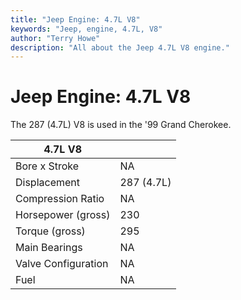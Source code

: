 ```yaml
---
title: "Jeep Engine: 4.7L V8"
keywords: "Jeep, engine, 4.7L, V8"
author: "Terry Howe"
description: "All about the Jeep 4.7L V8 engine."
---
```

# Jeep Engine: 4.7L V8

The 287 (4.7L) V8 is used in the '99 Grand Cherokee. 

| 4.7L V8 | |
|---------|---|
| Bore x Stroke | NA |
| Displacement | 287 (4.7L) |
| Compression Ratio | NA |
| Horsepower (gross) | 230 |
| Torque (gross) | 295 |
| Main Bearings | NA |
| Valve Configuration | NA |
| Fuel | NA |

